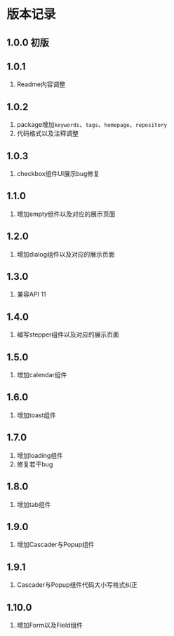 # 版本记录

## 1.0.0 初版

## 1.0.1 
1. Readme内容调整

## 1.0.2
1. package增加`keywords`、`tags`、`homepage`、`repository`
2. 代码格式以及注释调整

## 1.0.3
1. checkbox组件UI展示bug修复

## 1.1.0
1. 增加empty组件以及对应的展示页面

## 1.2.0
1. 增加dialog组件以及对应的展示页面

## 1.3.0
1. 兼容API 11

## 1.4.0
1. 编写stepper组件以及对应的展示页面

## 1.5.0
1. 增加calendar组件


## 1.6.0
1. 增加toast组件

## 1.7.0
1. 增加loading组件
2. 修复若干bug

## 1.8.0
1. 增加tab组件

## 1.9.0
1. 增加Cascader与Popup组件

## 1.9.1
1. Cascader与Popup组件代码大小写格式纠正

## 1.10.0
1. 增加Form以及Field组件